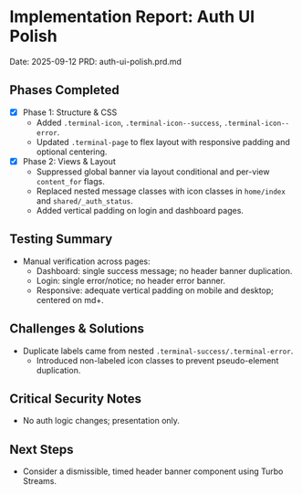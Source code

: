 # Implementation Report: Auth UI Polish

Date: 2025-09-12
PRD: auth-ui-polish.prd.md

## Phases Completed
- [x] Phase 1: Structure & CSS
  - Added `.terminal-icon`, `.terminal-icon--success`, `.terminal-icon--error`.
  - Updated `.terminal-page` to flex layout with responsive padding and optional centering.
- [x] Phase 2: Views & Layout
  - Suppressed global banner via layout conditional and per-view `content_for` flags.
  - Replaced nested message classes with icon classes in `home/index` and `shared/_auth_status`.
  - Added vertical padding on login and dashboard pages.

## Testing Summary
- Manual verification across pages:
  - Dashboard: single success message; no header banner duplication.
  - Login: single error/notice; no header error banner.
  - Responsive: adequate vertical padding on mobile and desktop; centered on md+.

## Challenges & Solutions
- Duplicate labels came from nested `.terminal-success/.terminal-error`.
  - Introduced non-labeled icon classes to prevent pseudo-element duplication.

## Critical Security Notes
- No auth logic changes; presentation only.

## Next Steps
- Consider a dismissible, timed header banner component using Turbo Streams.
